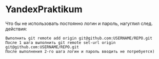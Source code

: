 # YandexPraktikum

Что бы не использовать постоянно логин и пароль, нагуглил след. действия:

    Выполнить git remote add origin git@github.com:USERNAME/REPO.git
    После 1 шага выполнить git remote set-url origin git@github.com:USERNAME/REPO.git
    После выполнения 2-го шага логин и пароль вводить не потребуется)
    
